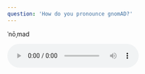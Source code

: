 ```yaml
---
question: 'How do you pronounce gnomAD?'
---
```


ˈnōˌmad

<audio controls>
   <source src="https://ssl.gstatic.com/dictionary/static/sounds/20160317/nomad--_us_1.mp3" />
   Your browser does not support the audio element.
</audio>

